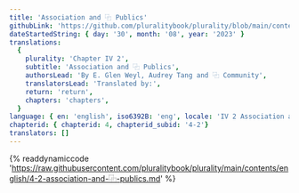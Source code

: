 ```yaml
---
title: 'Association and ⿻ Publics'
githubLink: 'https://github.com/pluralitybook/plurality/blob/main/contents/english/4-2-association-and-⿻-publics.md'
dateStartedString: { day: '30', month: '08', year: '2023' }
translations:
  {
    plurality: 'Chapter IV 2',
    subtitle: 'Association and ⿻ Publics',
    authorsLead: 'By E. Glen Weyl, Audrey Tang and ⿻ Community',
    translatorsLead: 'Translated by:',
    return: 'return',
    chapters: 'chapters',
  }
language: { en: 'english', iso6392B: 'eng', locale: 'IV 2 Association and Plural Publics' }
chapterid: { chapterid: 4, chapterid_subid: '4-2'}
translators: []
---
```

{% readdynamiccode 'https://raw.githubusercontent.com/pluralitybook/plurality/main/contents/english/4-2-association-and-⿻-publics.md' %}
